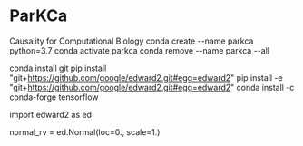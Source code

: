 # ParKCa
Causality for Computational Biology
conda create --name parkca python=3.7
conda activate parkca
conda remove --name parkca --all

conda install git
pip install "git+https://github.com/google/edward2.git#egg=edward2"
pip install -e "git+https://github.com/google/edward2.git#egg=edward2"
conda install -c conda-forge tensorflow


import edward2 as ed

normal_rv = ed.Normal(loc=0., scale=1.)
